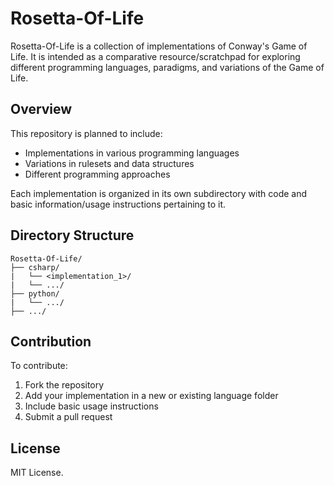 # Rosetta-Of-Life

Rosetta-Of-Life is a collection of implementations of Conway's Game of Life. It is intended as a comparative resource/scratchpad for exploring different programming languages, paradigms, and variations of the Game of Life.

## Overview

This repository is planned to include:

- Implementations in various programming languages
- Variations in rulesets and data structures
- Different programming approaches

Each implementation is organized in its own subdirectory with code and basic information/usage instructions pertaining to it.

## Directory Structure
```none
Rosetta-Of-Life/
├── csharp/
|   └── <implementation_1>/
|   └── .../
├── python/
|   └── .../
├── .../
```

## Contribution

To contribute:

1. Fork the repository
2. Add your implementation in a new or existing language folder
3. Include basic usage instructions
4. Submit a pull request

## License

MIT License.
